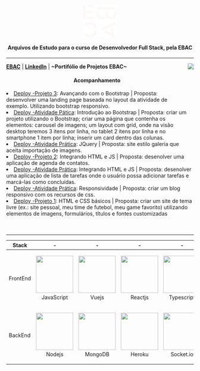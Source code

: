 <div align="center">
  <img align="center" width="90px" src="https://github.com/karolinadornelas/curso-ebac-fullstack/blob/main/assets/ebac.png">
  <h4>Arquivos de Estudo para o curso de Desenvolvedor Full Stack, pela EBAC<h4>
</div>

<hr>
    
<img
     align="right"
     height="250"
     src="https://github.com/karolinadornelas/curso-ebac-fullstack/blob/main/assets/files-removebg-preview.png">
    
[**EBAC**](https://ebaconline.com.br/) |
[**LinkedIn**](https://www.linkedin.com/in/karolina-dornelas-b6aa29239/) |
**~Portifólio de Projetos EBAC~**
          <h4 align="center">Acompanhamento</h4> 
  <li><a href="https://tarefa-streaming-amfy.vercel.app/index.html">Deploy -Projeto 3</a>: Avançando com o Bootstrap | Proposta: desenvolver uma landing page baseada no layout da atividade de exemplo. Utilizando bootstrap responsivo.</li>
  <li><a href="https://btsrp-adv.vercel.app/">Deploy -Atividade Pática</a>: Introdução ao Bootstrap | Proposta:  criar um projeto utilizando o Bootstrap; criar uma página que contenha os elementos: carousel de imagens; um layout com grid, onde na visão desktop teremos 3 itens por linha, no tablet 2 itens por linha e no smartphone 1 item por linha; inserir um card dentro das colunas.
    <li><a href="https://galeria-fawn.vercel.app/">Deploy -Atividade Prática</a>: JQuery | Proposta: site estilo galeria que aceita importação de imagens.</li>
  <li><a href="https://agenda-ivory.vercel.app/">Deploy -Projeto 2</a>: Integrando HTML e JS | Proposta: desenolver uma aplicação de agenda de contatos.</li>
    <li><a href="https://lista-de-tarefas-lime.vercel.app/">Deploy -Atividade Prática</a>: Integrando HTML e JS | Proposta: desenolver uma aplicação de lista de tarefas onde o usuário possa adicionar tarefas e marcá-las como concluídas.</li>
    <li><a href="https://snoopy-smoky.vercel.app/">Deploy -Atividade Prática</a>: Responsividade | Proposta: criar um blog responsivo com os recursos de css.</li>
  <li><a href="https://receitinha-eight.vercel.app/">Deploy -Projeto 1</a>: HTML e CSS básicos | Proposta: criar um site de tema livre (ex.: site pessoal, meu time de futebol, meu game favorito) utilizando elementos de imagens, formulários, títulos e fontes customizadas </li><br>
        
  <br>
  <hr>
    


| Stack    | -                                                                                                  | -                                                                                                 | -                                                                                                | -                                                                                                                | -                                                                                                   |
| -------- | -------------------------------------------------------------------------------------------------- | ------------------------------------------------------------------------------------------------- | ------------------------------------------------------------------------------------------------ | ---------------------------------------------------------------------------------------------------------------- | --------------------------------------------------------------------------------------------------- |
| FrontEnd | <p align="center"><img src="https://cdn.jsdelivr.net/gh/devicons/devicon@latest/icons/javascript/javascript-plain.svg" width="100" height="100"> <br />JavaScript</p>| <p align="center"><img src="https://cdn.jsdelivr.net/gh/devicons/devicon/icons/vuejs/vuejs-original.svg" width="100" height="100"> <br />Vuejs</p> |  <p align="center"><img src="https://cdn.jsdelivr.net/gh/devicons/devicon/icons/react/react-original.svg" width="100" height="100"> <br/>Reactjs</p> | <p align="center"><img src="https://cdn.jsdelivr.net/gh/devicons/devicon/icons/typescript/typescript-original.svg" width="100" height="100"> <br />Typescript</p>  | <p align="center"><img src="https://cdn.jsdelivr.net/gh/devicons/devicon/icons/redux/redux-original.svg" width="100" height="100"> <br />Redux</p>   
| BackEnd  | <p align="center"><img src="https://cdn.jsdelivr.net/gh/devicons/devicon/icons/nodejs/nodejs-plain.svg" width="100" height="100"> <br />Nodejs</p> | <p align="center"><img src="https://cdn.jsdelivr.net/gh/devicons/devicon/icons/mongodb/mongodb-plain.svg" width="100" height="100"> <br />MongoDB</p> | <p align="center"><img src="https://cdn.jsdelivr.net/gh/devicons/devicon/icons/heroku/heroku-original.svg" width="100" height="100"> <br/>Heroku</p> | <p align="center"><img src="https://cdn.jsdelivr.net/gh/devicons/devicon/icons/socketio/socketio-original.svg" width="100" height="100"> <br />Socket.io</p> | <p align="center"><img src="https://cdn.jsdelivr.net/gh/devicons/devicon/icons/python/python-original.svg" width="100" height="100"> <br />Python</p>

